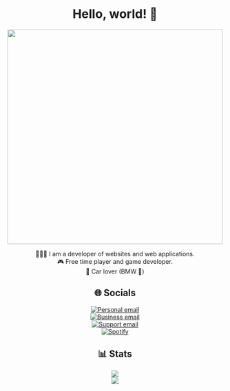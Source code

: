 <div align="center">
  
  # Hello, world! 👋

  <img src='https://i.imgur.com/P3eftiN.png' style="width: 500px">
  
  👨🏼‍💻 I am a developer of websites and web applications.
  <br>
  🎮 Free time player and game developer.
  <br>
  🚗 Car lover (BMW 🫵)
  <br> 

  ## 🌐 Socials

  [ ![Personal email](https://img.shields.io/badge/Personal_email-444444?style=for-the-badge&logo=protonmail&logoColor=d9d9d9) ](mr_mike_eu@proton.me)
  <br>
  [ ![Business email](https://img.shields.io/badge/Business_email-444444?style=for-the-badge&logo=protonmail&logoColor=d9d9d9) ](mr_mike_business@proton.me)
  <br>
  [ ![Support email](https://img.shields.io/badge/Business_email-444444?style=for-the-badge&logo=protonmail&logoColor=d9d9d9) ](mr_mike_support@proton.me)
  <br>
  [ ![Spotify](https://img.shields.io/badge/Spotify-444444?style=for-the-badge&logo=spotify&logoColor=d9d9d9) ](https://open.spotify.com/user/31jqrdtnm4stjqr5hrtl4yendbta)

  ## 📊 Stats

  <img src="https://github-readme-stats.vercel.app/api?username=mr-mike-mr&theme=dark">
  <br>
  <img src="https://github-readme-stats.vercel.app/api/top-langs/?username=mr-mike-mr&theme=dark">
</div>
